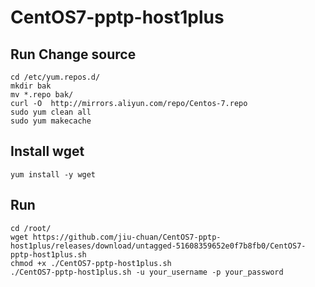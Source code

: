 # CentOS7-pptp-host1plus

## Run Change source
```
cd /etc/yum.repos.d/
mkdir bak
mv *.repo bak/
curl -O  http://mirrors.aliyun.com/repo/Centos-7.repo
sudo yum clean all
sudo yum makecache
```

## Install wget
```
yum install -y wget
```


## Run
```
cd /root/
wget https://github.com/jiu-chuan/CentOS7-pptp-host1plus/releases/download/untagged-51608359652e0f7b8fb0/CentOS7-pptp-host1plus.sh
chmod +x ./CentOS7-pptp-host1plus.sh
./CentOS7-pptp-host1plus.sh -u your_username -p your_password
```
